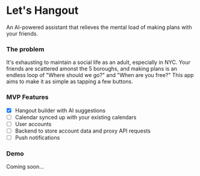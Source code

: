 # Let's Hangout

An AI-powered assistant that relieves the mental load of making plans with your friends. 

### The problem

It's exhausting to maintain a social life as an adult, especially in NYC. Your friends are scattered amonst the 5 boroughs, and making plans is an endless loop of "Where should we go?" and "When are you free?" This app aims to make it as simple as tapping a few buttons.

### MVP Features

- [x] Hangout builder with AI suggestions
- [ ] Calendar synced up with your existing calendars
- [ ] User accounts
- [ ] Backend to store account data and proxy API requests
- [ ] Push notifications

### Demo

Coming soon...